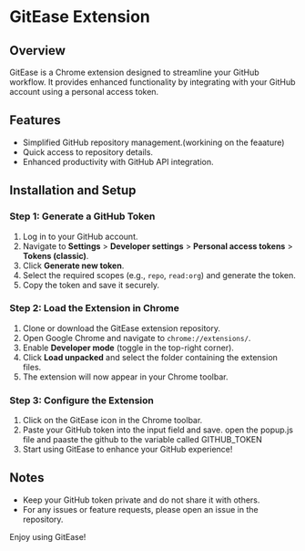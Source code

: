# GitEase Extension

## Overview
GitEase is a Chrome extension designed to streamline your GitHub workflow. It provides enhanced functionality by integrating with your GitHub account using a personal access token.

## Features
- Simplified GitHub repository management.(workining on the feaature)
- Quick access to repository details.
- Enhanced productivity with GitHub API integration.

## Installation and Setup

### Step 1: Generate a GitHub Token
1. Log in to your GitHub account.
2. Navigate to **Settings** > **Developer settings** > **Personal access tokens** > **Tokens (classic)**.
3. Click **Generate new token**.
4. Select the required scopes (e.g., `repo`, `read:org`) and generate the token.
5. Copy the token and save it securely.

### Step 2: Load the Extension in Chrome
1. Clone or download the GitEase extension repository.
2. Open Google Chrome and navigate to `chrome://extensions/`.
3. Enable **Developer mode** (toggle in the top-right corner).
4. Click **Load unpacked** and select the folder containing the extension files.
5. The extension will now appear in your Chrome toolbar.

### Step 3: Configure the Extension
1. Click on the GitEase icon in the Chrome toolbar.
2. Paste your GitHub token into the input field and save. 
open the popup.js file and paaste the github to the variable called GITHUB_TOKEN
3. Start using GitEase to enhance your GitHub experience!

## Notes
- Keep your GitHub token private and do not share it with others.
- For any issues or feature requests, please open an issue in the repository.

Enjoy using GitEase!